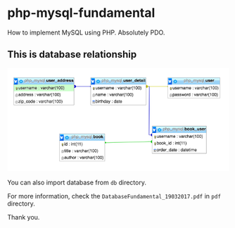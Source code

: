 # php-mysql-fundamental
How to implement MySQL using PHP. Absolutely PDO.

## This is database relationship
![Database Relationship](/assets/img/database-relationship.png)

You can also import database from `db` directory.

For more information, check the `DatabaseFundamental_19032017.pdf` in `pdf` directory.

Thank you.
